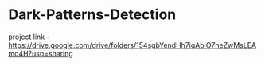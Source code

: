 # Dark-Patterns-Detection
project link  - https://drive.google.com/drive/folders/154sgbYendHh7iqAbiO7heZwMsLEAmo4H?usp=sharing

